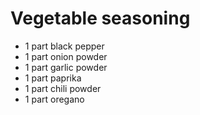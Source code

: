 Vegetable seasoning
===================

- 1 part black pepper
- 1 part onion powder
- 1 part garlic powder
- 1 part paprika
- 1 part chili powder
- 1 part oregano
